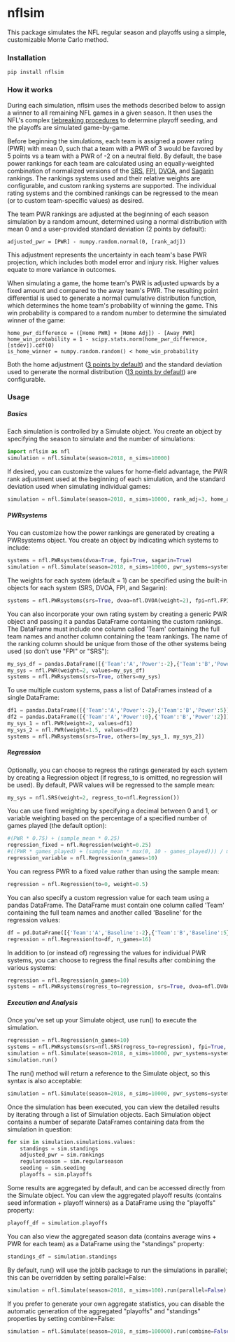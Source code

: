 # nflsim

This package simulates the NFL regular season and playoffs using a simple, customizable Monte Carlo method.

### Installation

```
pip install nflsim
```

### How it works

During each simulation, nflsim uses the methods described below to assign a winner to all remaining NFL games in a given season. It then uses the NFL's complex [tiebreaking procedures] to determine playoff seeding, and the playoffs are simulated game-by-game.

Before beginning the simulations, each team is assigned a power rating (PWR) with mean 0, such that a team with a PWR of 3 would be favored by 5 points vs a team with a PWR of -2 on a neutral field. By default, the base power rankings for each team are calculated using an equally-weighted combination of normalized versions of the [SRS], [FPI], [DVOA], and [Sagarin] rankings. The rankings systems used and their relative weights are configurable, and custom ranking systems are supported. The individual rating systems and the combined rankings can be regressed to the mean (or to custom team-specific values) as desired.

The team PWR rankings are adjusted at the beginning of each season simulation by a random amount, determined using a normal distribution with mean 0 and a user-provided standard deviation (2 points by default):
```
adjusted_pwr = [PWR] - numpy.random.normal(0, [rank_adj])
```
    
This adjustment represents the uncertainty in each team's base PWR projection, which includes both model error and injury risk. Higher values equate to more variance in outcomes.

When simulating a game, the home team's PWR is adjusted upwards by a fixed amount and compared to the away team's PWR. The resulting point differential is used to generate a normal cumulative distribution function, which determines the home team's probability of winning the game. This win probability is compared to a random number to determine the simulated winner of the game:
```
home_pwr_difference = ([Home PWR] + [Home Adj]) - [Away PWR]
home_win_probability = 1 - scipy.stats.norm(home_pwr_difference, [stdev]).cdf(0)
is_home_winner = numpy.random.random() < home_win_probability
```

Both the home adjustment ([3 points by default]) and the standard deviation used to generate the normal distribution ([13 points by default]) are configurable.

### Usage

##### Basics

Each simulation is controlled by a Simulate object. You create an object by specifying the season to simulate and the number of simulations:
```python
import nflsim as nfl
simulation = nfl.Simulate(season=2018, n_sims=10000)
```
    
If desired, you can customize the values for home-field advantage, the PWR rank adjustment used at the beginning of each simulation, and the standard deviation used when simulating individual games:
```python
simulation = nfl.Simulate(season=2018, n_sims=10000, rank_adj=3, home_adj=2.5, st_dev=13.5)
```    
##### PWRsystems
    
You can customize how the power rankings are generated by creating a PWRsystems object. You create an object by indicating which systems to include:
```python
systems = nfl.PWRsystems(dvoa=True, fpi=True, sagarin=True)
simulation = nfl.Simulate(season=2018, n_sims=10000, pwr_systems=systems)
```

The weights for each system (default = 1) can be specified using the built-in objects for each system (SRS, DVOA, FPI, and Sagarin):
```python
systems = nfl.PWRsystems(srs=True, dvoa=nfl.DVOA(weight=2), fpi=nfl.FPI(weight=1.5))
```

You can also incorporate your own rating system by creating a generic PWR object and passing it a pandas DataFrame containing the custom rankings. The DataFrame must include one column called 'Team' containing the full team names and another column containing the team rankings. The name of the ranking column should be unique from those of the other systems being used (so don't use "FPI" or "SRS"):
```python
my_sys_df = pandas.DataFrame([{'Team':'A','Power':-2},{'Team':'B','Power':5}])
my_sys = nfl.PWR(weight=2, values=my_sys_df)
systems = nfl.PWRsystems(srs=True, others=my_sys)
```

To use multiple custom systems, pass a list of DataFrames instead of a single DataFrame:
```python
df1 = pandas.DataFrame([{'Team':'A','Power':-2},{'Team':'B','Power':5}])
df2 = pandas.DataFrame([{'Team':'A','Power':0},{'Team':'B','Power':2}])
my_sys_1 = nfl.PWR(weight=2, values=df1)
my_sys_2 = nfl.PWR(weight=1.5, values=df2)
systems = nfl.PWRsystems(srs=True, others=[my_sys_1, my_sys_2])
```

##### Regression

Optionally, you can choose to regress the ratings generated by each system by creating a Regression object (if regress_to is omitted, no regression will be used). By default, PWR values will be regressed to the sample mean:
```python
my_sys = nfl.SRS(weight=2, regress_to=nfl.Regression())
```

You can use fixed weighting by specifying a decimal between 0 and 1, or variable weighting based on the percentage of a specified number of games played (the default option):
```python
#(PWR * 0.75) + (sample_mean * 0.25)
regression_fixed = nfl.Regression(weight=0.25)
#((PWR * games_played) + (sample_mean * max(0, 10 - games_played))) / max(10, games_played)
regression_variable = nfl.Regression(n_games=10)
```
    
You can regress PWR to a fixed value rather than using the sample mean:
```python
regression = nfl.Regression(to=0, weight=0.5)
```
    
You can also specify a custom regression value for each team using a pandas DataFrame. The DataFrame must contain one column called 'Team' containing the full team names and another called 'Baseline' for the regression values:
```python
df = pd.DataFrame([{'Team':'A','Baseline':-2},{'Team':'B','Baseline':5}])
regression = nfl.Regression(to=df, n_games=16)
```
    
In addition to (or instead of) regressing the values for individual PWR systems, you can choose to regress the final results after combining the various systems:
```python
regression = nfl.Regression(n_games=10)
systems = nfl.PWRsystems(regress_to=regression, srs=True, dvoa=nfl.DVOA(weight=2))
```

##### Execution and Analysis

Once you've set up your Simulate object, use run() to execute the simulation.
```python
regression = nfl.Regression(n_games=10)
systems = nfl.PWRsystems(srs=nfl.SRS(regress_to=regression), fpi=True, dvoa=nfl.DVOA(weight=2))
simulation = nfl.Simulate(season=2018, n_sims=10000, pwr_systems=systems)
simulation.run()
```
    
The run() method will return a reference to the Simulate object, so this syntax is also acceptable:
```python
simulation = nfl.Simulate(season=2018, n_sims=10000, pwr_systems=systems).run()
```
    
Once the simulation has been executed, you can view the detailed results by iterating through a list of Simulation objects. Each Simulation object contains a number of separate DataFrames containing data from the simulation in question:
```python
for sim in simulation.simulations.values:
    standings = sim.standings
    adjusted_pwr = sim.rankings
    regularseason = sim.regularseason
    seeding = sim.seeding
    playoffs = sim.playoffs
```
    
Some results are aggregated by default, and can be accessed directly from the Simulate object. You can view the aggregated playoff results (contains seed information + playoff winners) as a DataFrame using the "playoffs" property:
```python
playoff_df = simulation.playoffs
```

You can also view the aggregated season data (contains average wins + PWR for each team) as a DataFrame using the "standings" property:
```python
standings_df = simulation.standings
```
    
By default, run() will use the joblib package to run the simulations in parallel; this can be overridden by setting parallel=False:
```python
simulation = nfl.Simulate(season=2018, n_sims=100).run(parallel=False)
```
    
If you prefer to generate your own aggregate statistics, you can disable the automatic generation of the aggregated "playoffs" and "standings" properties by setting combine=False:
```python
simulation = nfl.Simulate(season=2018, n_sims=100000).run(combine=False)
```

[//]: #
   [SRS]: <https://www.sports-reference.com/blog/2015/03/srs-calculation-details/>
   [FPI]: <http://www.espn.com/blog/statsinfo/post/_/id/123048/a-guide-to-nfl-fpi/>
   [DVOA]: <https://www.footballoutsiders.com/info/methods#DVOA>
   [Sagarin]: <https://www.usatoday.com/sports/nfl/sagarin/2018/rating/>
   [tiebreaking procedures]: <https://operations.nfl.com/the-rules/nfl-tiebreaking-procedures/>
   [3 points by default]: <http://www.espn.com/nfl/story/_/id/20371914/home-field-advantage-nfl-2017-toughest-easiest-teams-play-road-more>
   [13 points by default]: <https://www.pro-football-reference.com/about/win_prob.htm>
